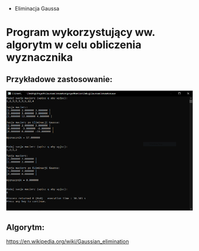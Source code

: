 * Eliminacja Gaussa
# Program wykorzystujący ww. algorytm w celu obliczenia wyznacznika
## Przykładowe zastosowanie:
![alt text](https://github.com/WojciechKucharski/GaussianElimination/blob/main/View.PNG)
## Algorytm:
https://en.wikipedia.org/wiki/Gaussian_elimination
